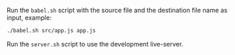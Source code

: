 Run the `babel.sh` script with the source file and the destination file name as input, example:
```bash
./babel.sh src/app.js app.js
```
Run the `server.sh` script to use the development live-server.
